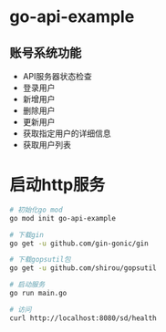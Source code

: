 # go-api-example
## 账号系统功能
* API服务器状态检查
* 登录用户
* 新增用户
* 删除用户
* 更新用户
* 获取指定用户的详细信息
* 获取用户列表

# 启动http服务
```bash
# 初始化go mod
go mod init go-api-example

# 下载gin
go get -u github.com/gin-gonic/gin

# 下载gopsutil包
go get -u github.com/shirou/gopsutil

# 启动服务
go run main.go

# 访问
curl http://localhost:8080/sd/health

```
